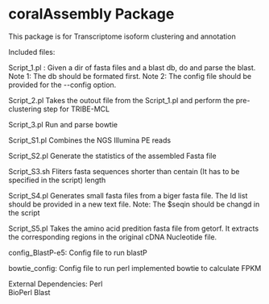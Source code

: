 coralAssembly Package 
=============

This package is for Transcriptome isoform clustering and annotation

Included files: 

  Script_1.pl :
   Given a dir of fasta files and a  blast db, do and parse the blast.
   Note 1: The db should be formated first. 
   Note 2: The config file should be provided for the --config option.
   
  Script_2.pl
   Takes the outout file from the Script_1.pl and perform the pre-clustering step for TRIBE-MCL
   
  Script_3.pl
   Run and parse bowtie

  Script_S1.pl
  Combines the NGS Illumina PE reads 

  Script_S2.pl
  Generate the statistics of the assembled Fasta file 

  Script_S3.sh
  Fliters fasta sequences shorter than centain (It has to be specified in the script) length

  Script_S4.pl
  Generates small fasta files from a biger fasta file.  The Id list should be provided in a new text file. 
  Note: The $seqin should be changd in the script
  

  Script_S5.pl
  Takes the amino acid predition fasta file from getorf. It extracts the corresponding regions in the original cDNA Nucleotide 
  file. 

  config_BlastP-e5: Config file to run blastP
  
  bowtie_config: Config file to run perl implemented bowtie to calculate FPKM
  
  External Dependencies:
   Perl  
   BioPerl
	 Blast 
   
	
